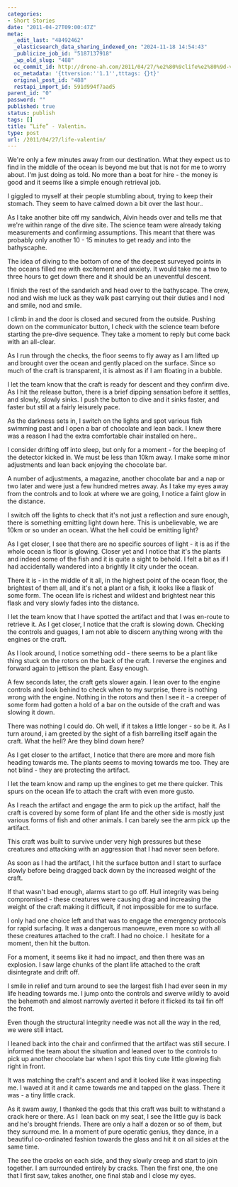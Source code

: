 ```yaml
---
categories:
- Short Stories
date: "2011-04-27T09:00:47Z"
meta:
  _edit_last: "48492462"
  _elasticsearch_data_sharing_indexed_on: "2024-11-18 14:54:43"
  _publicize_job_id: "5187137918"
  _wp_old_slug: "488"
  oc_commit_id: http://drone-ah.com/2011/04/27/%e2%80%9clife%e2%80%9d-valentin/1303891264
  oc_metadata: '{ttversion:''1.1'',tttags: {}t}'
  original_post_id: "488"
  restapi_import_id: 591d994f7aad5
parent_id: "0"
password: ""
published: true
status: publish
tags: []
title: “Life” - Valentin.
type: post
url: /2011/04/27/life-valentin/
---
```


We're only a few minutes away from our destination. What they expect us to find
in the middle of the ocean is beyond me but that is not for me to worry about.
I'm just doing as told. No more than a boat for hire - the money is good and it
seems like a simple enough retrieval job.

I giggled to myself at their people stumbling about, trying to keep their
stomach. They seem to have calmed down a bit over the last hour..

As I take another bite off my sandwich, Alvin heads over and tells me that we're
within range of the dive site. The science team were already taking measurements
and confirming assumptions. This meant that there was probably only another 10 -
15 minutes to get ready and into the bathyscaphe.

The idea of diving to the bottom of one of the deepest surveyed points in the
oceans filled me with excitement and anxiety. It would take me a two to three
hours to get down there and it should be an uneventful descent.

<!--more-->

I finish the rest of the sandwich and head over to the bathyscape. The crew, nod
and wish me luck as they walk past carrying out their duties and I nod and
smile, nod and smile.

I climb in and the door is closed and secured from the outside. Pushing down on
the communicator button, I check with the science team before starting the
pre-dive sequence. They take a moment to reply but come back with an all-clear.

As I run through the checks, the floor seems to fly away as I am lifted up and
brought over the ocean and gently placed on the surface. Since so much of the
craft is transparent, it is almost as if I am floating in a bubble.

I let the team know that the craft is ready for descent and they confirm dive.
As I hit the release button, there is a brief dipping sensation before it
settles, and slowly, slowly sinks. I push the button to dive and it sinks
faster, and faster but still at a fairly leisurely pace.

As the darkness sets in, I switch on the lights and spot various fish swimming
past and I open a bar of chocolate and lean back. I knew there was a reason I
had the extra comfortable chair installed on here..

I consider drifting off into sleep, but only for a moment - for the beeping of
the detector kicked in. We must be less than 10km away. I make some minor
adjustments and lean back enjoying the chocolate bar.

A number of adjustments, a magazine, another chocolate bar and a nap or two
later and were just a few hundred metres away. As I take my eyes away from the
controls and to look at where we are going, I notice a faint glow in the
distance.

I switch off the lights to check that it's not just a reflection and sure
enough, there is something emitting light down here. This is unbelievable, we
are 10km or so under an ocean. What the hell could be emitting light?

As I get closer, I see that there are no specific sources of light - it is as if
the whole ocean is floor is glowing. Closer yet and I notice that it's the
plants and indeed some of the fish and it is quite a sight to behold. I felt a
bit as if I had accidentally wandered into a brightly lit city under the ocean.

There it is - in the middle of it all, in the highest point of the ocean floor,
the brightest of them all, and it's not a plant or a fish, it looks like a flask
of some form. The ocean life is richest and wildest and brightest near this
flask and very slowly fades into the distance.

I let the team know that I have spotted the artifact and that I was en-route to
retrieve it. As I get closer, I notice that the craft is slowing down. Checking
the controls and guages, I am not able to discern anything wrong with the
engines or the craft.

As I look around, I notice something odd - there seems to be a plant like thing
stuck on the rotors on the back of the craft. I reverse the engines and forward
again to jettison the plant. Easy enough.

A few seconds later, the craft gets slower again. I lean over to the engine
controls and look behind to check when to my surprise, there is nothing wrong
with the engine. Nothing in the rotors and then I see it - a creeper of some
form had gotten a hold of a bar on the outside of the craft and was slowing it
down.

There was nothing I could do. Oh well, if it takes a little longer - so be it.
As I turn around, i am greeted by the sight of a fish barrelling itself again
the craft. What the hell? Are they blind down here?

As I get closer to the artifact, I notice that there are more and more fish
heading towards me. The plants seems to moving towards me too. They are not
blind - they are protecting the artifact.

I let the team know and ramp up the engines to get me there quicker. This spurs
on the ocean life to attach the craft with even more gusto.

As I reach the artifact and engage the arm to pick up the artifact, half the
craft is covered by some form of plant life and the other side is mostly just
various forms of fish and other animals. I can barely see the arm pick up the
artifact.

This craft was built to survive under very high pressures but these creatures
and attacking with an aggression that I had never seen before.

As soon as I had the artifact, I hit the surface button and I start to surface
slowly before being dragged back down by the increased weight of the craft.

If that wasn't bad enough, alarms start to go off. Hull integrity was being
compromised - these creatures were causing drag and increasing the weight of the
craft making it difficult, if not impossible for me to surface.

I only had one choice left and that was to engage the emergency protocols for
rapid surfacing. It was a dangerous manoeuvre, even more so with all these
creatures attached to the craft. I had no choice. I  hesitate for a moment, then
hit the button.

For a moment, it seems like it had no impact, and then there was an explosion. I
saw large chunks of the plant life attached to the craft disintegrate and drift
off.

I smile in relief and turn around to see the largest fish I had ever seen in my
life heading towards me. I jump onto the controls and swerve wildly to avoid the
behemoth and almost narrowly averted it before it flicked its tail fin off the
front.

Even though the structural integrity needle was not all the way in the red, we
were still intact.

I leaned back into the chair and confirmed that the artifact was still secure. I
informed the team about the situation and leaned over to the controls to pick up
another chocolate bar when I spot this tiny cute little glowing fish right in
front.

It was matching the craft's ascent and and it looked like it was inspecting me.
I waved at it and it came towards me and tapped on the glass. There it was - a
tiny little crack.

As it swam away, I thanked the gods that this craft was built to withstand a
crack here or there. As I  lean back on my seat, I see the little guy is back
and he's brought friends. There are only a half a dozen or so of them, but they
surround me. In a moment of pure operatic genius, they dance, in a beautiful
co-ordinated fashion towards the glass and hit it on all sides at the same time.

The see the cracks on each side, and they slowly creep and start to join
together. I am surrounded entirely by cracks. Then the first one, the one that I
first saw, takes another, one final stab and I close my eyes.
